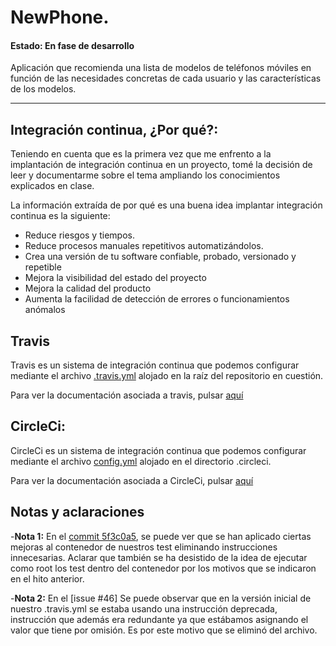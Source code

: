 # NewPhone. 

#### Estado: En fase de desarrollo

Aplicación que recomienda una lista de modelos de teléfonos móviles en función de las necesidades concretas de cada usuario y las características de los modelos.

---
## Integración continua, ¿Por qué?:

Teniendo en cuenta que es la primera vez que me enfrento a la implantación de integración continua en un proyecto, tomé la decisión de leer y documentarme sobre el tema ampliando los conocimientos explicados en clase.

La información extraída de por qué es una buena idea implantar integración continua es la siguiente:

- Reduce riesgos y tiempos.
- Reduce procesos manuales repetitivos automatizándolos.
- Crea una versión de tu software confiable, probado, versionado y repetible
- Mejora la visibilidad del estado del proyecto
- Mejora la calidad del producto
- Aumenta la facilidad de detección de errores o funcionamientos anómalos

## Travis

Travis es un sistema de integración continua que podemos configurar mediante el archivo [.travis.yml](https://github.com/vtt0001/NewPhone/blob/main/.travis.yml) alojado en la raíz del repositorio en cuestión.

Para ver la documentación asociada a travis, pulsar [aquí](https://github.com/vtt0001/NewPhone/blob/main/Doc/Integraci%C3%B3n%20continua/Travis.md)

## CircleCi:

CircleCi es un sistema de integración continua que podemos configurar mediante el archivo [config.yml](https://github.com/vtt0001/NewPhone/blob/main/.circleci/config.yml) alojado en el directorio .circleci.

Para ver la documentación asociada a CircleCi, pulsar [aquí](https://github.com/vtt0001/NewPhone/blob/main/Doc/Integraci%C3%B3n%20continua/CircleCi.md)


## Notas y aclaraciones

-**Nota 1:** En el [commit 5f3c0a5](https://github.com/vtt0001/NewPhone/commit/5f3c0a5d247675cc33a30fb34531cf0c116995df), se puede ver que se han aplicado ciertas mejoras al contenedor de nuestros test eliminando instrucciones innecesarias. Aclarar que también se ha desistido de la idea de ejecutar como root los test dentro del contenedor por los motivos que se indicaron en el hito anterior.

-**Nota 2:** En el [issue #46] Se puede observar que en la versión inicial de nuestro .travis.yml se estaba usando una instrucción deprecada, instrucción que además era redundante ya que estábamos asignando el valor que tiene por omisión. Es por este motivo que se eliminó del archivo.






